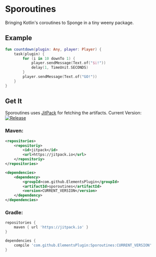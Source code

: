 # Sporoutines

Bringing Kotlin's coroutines to Sponge in a tiny weeny package.

## Example

```kotlin
fun countdown(plugin: Any, player: Player) {
    task(plugin) {
        for (i in 10 downTo 1) {
            player.sendMessage(Text.of("$i!"))
            delay(1, TimeUnit.SECONDS)
        }
        player.sendMessage(Text.of("GO!"))
    }
}
```

## Get It

Sporoutines uses [JitPack](https://jitpack.io) for fetching the artifacts. Current Version: [![Release](https://jitpack.io/v/com.github.ElementsPlugin/Elements.svg)](https://jitpack.io/#ElementsPlugin/Elements)

### Maven:

```xml
<repositories>
    <repositoriy>
        <id>jitpack</id>
        <url>https://jitpack.io</url>
    </repositoriy>
</repositories>

<dependencies>
    <dependency>
        <groupId>com.github.ElementsPlugin</groupId>
        <artifactId>sporoutines</artifactId>
        <version>CURRENT_VERSION</version>
    </dependency>
</dependencies>
```

### Gradle:

```groovy
repositories {
    maven { url 'https://jitpack.io' }
}

dependencies {
    compile 'com.github.ElementsPlugin:Sporoutines:CURRENT_VERSION'
}
```